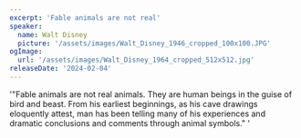 ```yaml
---
excerpt: 'Fable animals are not real'
speaker:
  name: Walt Disney
  picture: '/assets/images/Walt_Disney_1946_cropped_100x100.JPG'
ogImage:
  url: '/assets/images/Walt_Disney_1964_cropped_512x512.jpg'
releaseDate: '2024-02-04'
---
```


'"Fable animals are not real animals. They are human beings in the guise of bird and beast. From his earliest beginnings, as his cave drawings eloquently attest, man has been telling many of his experiences and dramatic conclusions and comments through animal symbols."'
